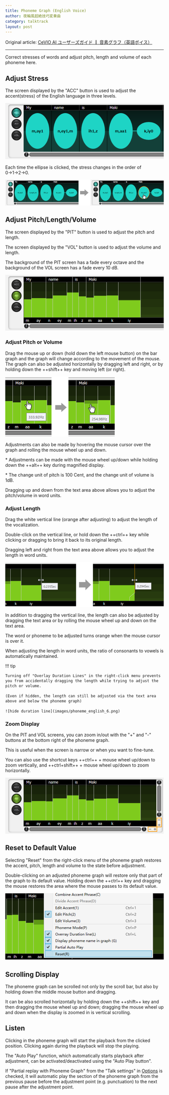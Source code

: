 ```yaml
---
title: Phoneme Graph (English Voice)
author: 夜輪風超絶技巧変奏曲
category: talktrack
layout: post
---
```

Original article: [CeVIO AI ユーザーズガイド ┃ 音素グラフ（英語ボイス）](https://cevio.jp/guide/cevio_ai/talktrack/phoneme_english/)

---

Correct stresses of words and adjust pitch, length and volume of each phoneme here.

## Adjust Stress

The screen displayed by the "ACC" button is used to adjust the accent(stress) of the English language in three levels.

![stress](images/phoneme_english_1.png)

Each time the ellipse is clicked, the stress changes in the order of 0→1→2→0.

![change stress](images/phoneme_english_2.png)

## Adjust Pitch/Length/Volume

The screen displayed by the "PIT" button is used to adjust the pitch and length.

The screen displayed by the "VOL" button is used to adjust the volume and length.

The background of the PIT screen has a fade every octave and the background of the VOL screen has a fade every 10 dB.

![pit](images/phoneme_english_3.png)

### Adjust Pitch or Volume

Drag the mouse up or down (hold down the left mouse button) on the bar graph and the graph will change according to the movement of the mouse. The graph can also be adjusted horizontally by dragging left and right, or by holding down the ++shift++ key and moving left (or right).

![adjust pit](images/phoneme_english_4.png)

Adjustments can also be made by hovering the mouse cursor over the graph and rolling the mouse wheel up and down.

\* Adjustments can be made with the mouse wheel up/down while holding down the ++alt++ key during magnified display.

\* The change unit of pitch is 100 Cent, and the change unit of volume is 1dB.

Dragging up and down from the text area above allows you to adjust the pitch/volume in word units.

### Adjust Length

Drag the white vertical line (orange after adjusting) to adjust the length of the vocalization.

Double-click on the vertical line, or hold down the ++ctrl++ key while clicking or dragging to bring it back to its original length.

Dragging left and right from the text area above allows you to adjust the length in word units.

![adjust in group](images/phoneme_english_5.png)

In addition to dragging the vertical line, the length can also be adjusted by dragging the text area or by rolling the mouse wheel up and down on the text area.

The word or phoneme to be adjusted turns orange when the mouse cursor is over it.

When adjusting the length in word units, the ratio of consonants to vowels is automatically maintained.

!!! tip

    Turning off "Overlay Duration Lines" in the right-click menu prevents you from accidentally dragging the length while trying to adjust the pitch or volume. 
    
    (Even if hidden, the length can still be adjusted via the text area above and below the phoneme graph)

    ![hide duration line](images/phoneme_english_6.png)

### Zoom Display

On the PIT and VOL screens, you can zoom in/out with the "+" and "-" buttons at the bottom right of the phoneme graph.

This is useful when the screen is narrow or when you want to fine-tune.

You can also use the shortcut keys ++ctrl++ + mouse wheel up/down to zoom vertically, and ++ctrl+shift++ + mouse wheel up/down to zoom horizontally.

![display](images/phoneme_english_7.png)

## Reset to Default Value

Selecting "Reset" from the right-click menu of the phoneme graph restores the accent, pitch, length and volume to the state before adjustment.

Double-clicking on an adjusted phoneme graph will restore only that part of the graph to its default value. Holding down the ++ctrl++ key and dragging the mouse restores the area where the mouse passes to its default value.

![reset](images/phoneme_english_8.png)

## Scrolling Display

The phoneme graph can be scrolled not only by the scroll bar, but also by holding down the middle mouse button and dragging.

It can be also scrolled horizontally by holding down the ++shift++ key and then dragging the mouse wheel up and down; dragging the mouse wheel up and down when the display is zoomed in is vertical scrolling.

## Listen

Clicking in the phoneme graph will start the playback from the clicked position. Clicking again during the playback will stop the playing.

The "Auto Play" function, which automatically starts playback after adjustment, can be activated/deactivated using the "Auto Play button".

If "Partial replay with Phoneme Graph" from the "Talk settings" in [Options](../../option/option) is checked, it will automatic play the section of the phoneme graph from the previous pause before the adjustment point (e.g. punctuation) to the next pause after the adjustment point.
